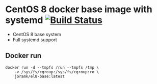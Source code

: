 # CentOS 8 docker base image with systemd [![Build Status](https://travis-ci.com/joramk/el8-base.svg?branch=master)](https://travis-ci.com/joramk/el8-base)
- CentOS 8 base system
- Full systemd support

## Docker run
~~~
docker run -d --tmpfs /run --tmpfs /tmp \
    -v /sys/fs/cgroup:/sys/fs/cgroup:ro \
    joramk/el8-base:latest
~~~

